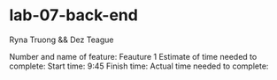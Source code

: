 # lab-07-back-end

Ryna Truong && Dez Teague

Number and name of feature: Feauture 1
Estimate of time needed to complete:
Start time: 9:45
Finish time:
Actual time needed to complete:
